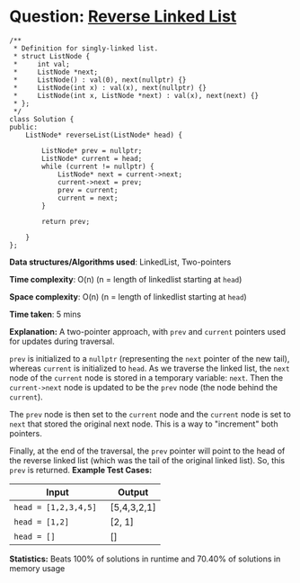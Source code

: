 <h1>Question: <a href="https://leetcode.com/problems/reverse-linked-list/description/">Reverse Linked List</a></h1>

```
/**
 * Definition for singly-linked list.
 * struct ListNode {
 *     int val;
 *     ListNode *next;
 *     ListNode() : val(0), next(nullptr) {}
 *     ListNode(int x) : val(x), next(nullptr) {}
 *     ListNode(int x, ListNode *next) : val(x), next(next) {}
 * };
 */
class Solution {
public:
    ListNode* reverseList(ListNode* head) {
        
        ListNode* prev = nullptr;
        ListNode* current = head;
        while (current != nullptr) {
            ListNode* next = current->next;
            current->next = prev;
            prev = current;
            current = next;
        }

        return prev;
        
    }
};
```

**Data structures/Algorithms used**: LinkedList, Two-pointers

**Time complexity**: O(n) (n = length of linkedlist starting at `head`)

**Space complexity**: O(n) (n = length of linkedlist starting at `head`)

**Time taken**: 5 mins

**Explanation:**
A two-pointer approach, with `prev` and `current` pointers used for updates during traversal.

`prev` is initialized to a `nullptr` (representing the `next` pointer of the new tail), whereas `current` is initialized to `head`. As we traverse the linked list, the `next` node of the `current` node is stored in a temporary variable: `next`. Then the `current->next` node is updated to be the `prev` node (the node behind the `current`). 

The `prev` node is then set to the `current` node and the `current` node is set to `next` that stored the original next node. This is a way to "increment" both pointers.

Finally, at the end of the traversal, the `prev` pointer will point to the head of the reverse linked list (which was the tail of the original linked list). So, this `prev` is returned.
**Example Test Cases:**


| Input  | Output |
| ------------- | ------------- |
| <code>head = [1,2,3,4,5] </code>  | [5,4,3,2,1] |
| <code>head = [1,2] </code>  | [2, 1] |
| <code>head = [] </code>  | [] |

**Statistics:** Beats 100% of solutions in runtime and 70.40% of solutions in memory usage

